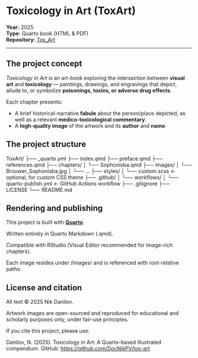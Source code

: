 # Toxicology in Art (ToxArt)

**Year:** 2025  
**Type:** Quarto book (HTML & PDF)  
**Repository:** [Tox_Art](https://github.com/DocNikPV/TOX_ART)

---

## The project concept

_Toxicology in Art_ is an art-book exploring the intersection between **visual art** and **toxicology** — paintings, drawings, and engravings that depict, allude to, or symbolize **poisonings, toxins, or adverse drug effects**.

Each chapter presents:

- A brief historical-narrative **fabule** about the person/place depicted, as well as a relevant **medico-toxicological commentary**.
- A **high-quality image** of the artwork and its **author** and **name**.

## The project structure

ToxArt/
├── \_quarto.yml
├── index.qmd
├── preface.qmd
├── references.qmd
├── chapters/
│ └── Sophonisba.qmd
├── images/
│ └── Brouwer_Sophonisba.jpg
│ └── ...
├── styles/
│ └── custom.scss ← optional, for custom CSS theme
├── .github/
│ └── workflows/
│ └── quarto-publish.yml ← GitHub Actions workflow
├── .gitignore
├── LICENSE
└── README.md

## Rendering and publishing

This project is built with **[Quarto](https://quarto.org/)**.

Written entirely in Quarto Markdown (.qmd).

Compatible with RStudio (Visual Editor recommended for image-rich chapters).

Each image resides under /images/ and is referenced with root-relative paths:

## License and citation

All text © 2025 Nik Danilov.

Artwork images are open-sourced and reproduced for educational and scholarly purposes only, under fair-use principles.

If you cite this project, please use:

Danilov, N. (2025). Toxicology in Art: A Quarto-based illustrated compendium. GitHub: https://github.com/DocNikPV/tox-art

